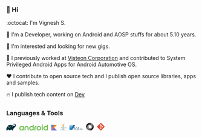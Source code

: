 ### 👋 Hi

:octocat: I'm Vignesh S.

:wrench: I'm a Developer, working on Android and AOSP stuffs for about 5.10 years.

:mag_right: I'm interested and looking for new gigs.

:briefcase: I previously worked at <a href="https://www.visteon.com">Visteon Corporation</a> and contributed to System Privileged Android Apps for Android Automotive OS.

:heart: I contribute to open source tech and I publish open source libraries, apps and samples.

:fire: I publish tech content on <a href="https://dev.to/svignesh93">Dev</a>

##

### Languages & Tools

<p>
  <a href="https://gradle.org/"><img src="https://github.com/svignesh93/svignesh93/blob/main/assets/gradle.svg" width="5%" /></a>
  <a href="https://www.android.com/"><img src="https://github.com/svignesh93/svignesh93/blob/main/assets/android.svg" width="15%" hspace="1%" /></a>
  <a href="https://kotlinlang.org/"><img src="https://github.com/svignesh93/svignesh93/blob/main/assets/kotlin.svg" width="3%" /></a>
  <a href="https://www.oracle.com/java/"><img src="https://github.com/svignesh93/svignesh93/blob/main/assets/java.svg" width="3%" hspace="1%" /></a>
  <a href="https://sqlite.org/"><img src="https://github.com/svignesh93/svignesh93/blob/main/assets/sqlite.svg" width="7%" /></a>
  <a href="https://www.json.org/"><img src="https://github.com/svignesh93/svignesh93/blob/main/assets/json.svg" width="4%" hspace="1%" /></a>
  <a href="https://git-scm.com/"><img src="https://github.com/svignesh93/svignesh93/blob/main/assets/git-icon.svg" width="4%" /></a>
</p>
